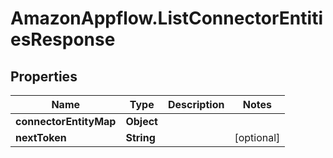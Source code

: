 # AmazonAppflow.ListConnectorEntitiesResponse

## Properties

Name | Type | Description | Notes
------------ | ------------- | ------------- | -------------
**connectorEntityMap** | **Object** |  | 
**nextToken** | **String** |  | [optional] 


